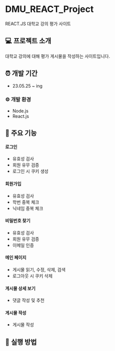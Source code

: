 # DMU_REACT_Project
REACT.JS 대학교 강의 평가 사이트

## 💻 프로젝트 소개
대학교 강의에 대해 평가 게시물을 작성하는 사이트입니다.

## ⏰ 개발 기간
- 23.05.25 ~ ing

### ⚙ 개발 환경
- Node.js
- React.js

## 📌 주요 기능
#### 로그인
- 유효성 검사
- 회원 유무 검증
- 로그인 시 쿠키 생성
#### 회원가입
- 유효성 검사
- 학번 중복 체크
- 닉네임 중복 체크
#### 비밀번호 찾기
- 유효성 검사
- 회원 유무 검증
- 이메일 인증
#### 메인 페이지
- 게시물 읽기, 수정, 삭제, 검색
- 로그아웃 시 쿠키 삭제
#### 게시물 상세 보기
- 댓글 작성 및 추천
#### 게시물 작성
- 게시물 작성

## 📢 실행 방법
